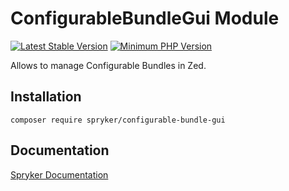 # ConfigurableBundleGui Module
[![Latest Stable Version](https://poser.pugx.org/spryker/configurable-bundle-gui/v/stable.svg)](https://packagist.org/packages/spryker/configurable-bundle-gui)
[![Minimum PHP Version](https://img.shields.io/badge/php-%3E%3D%207.4-8892BF.svg)](https://php.net/)

Allows to manage Configurable Bundles in Zed.

## Installation

```
composer require spryker/configurable-bundle-gui
```

## Documentation

[Spryker Documentation](https://documentation.spryker.com)
